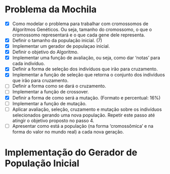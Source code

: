 # Problema da Mochila
- [X] Como modelar o problema para trabalhar com cromossomos de Algoritmos Genéticos. Ou seja, tamanho do cromossomo, o que o cromossomo representará e o que cada gene dele representa.
- [X] Definir o tamanho da população inicial. (7)
- [X] Implementar um gerador de populaçao inicial.
- [X] Definir o objetivo do Algoritmo.
- [X] Implementar uma função de avaliação, ou seja, como dar ‘notas’ para cada indivíduo.
- [X] Definir a forma de seleção dos indivíduos que irão para cruzamento.
- [X] Implementar a função de seleção que retorna o conjunto dos indivíduos que irão para cruzamento.
- [ ] Definir a forma como se dará o cruzamento.
- [ ] Implementar a função de crossover.
- [X] Definir a forma de como será a mutação. (Formato e percentual: 16%)
- [ ] Implementar a função de mutação.
- [ ] Aplicar avaliação, seleção, cruzamento e mutação sobre os indivíduos selecionados gerando uma nova população. Repetir este passo até atingir o objetivo proposto no passo 4.
- [ ] Apresentar como está a população (na forma ‘cromossômica’ e na forma do valor no mundo
real) a cada nova geração.

# Implementação do Gerador de População Inicial
